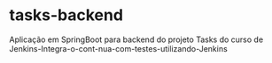 # tasks-backend
Aplicação em SpringBoot para backend do projeto Tasks do curso de Jenkins-Integra-o-cont-nua-com-testes-utilizando-Jenkins
